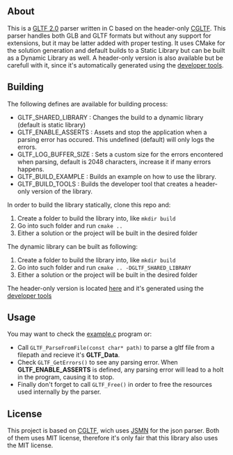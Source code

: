 ## About

This is a [GLTF 2.0](https://registry.khronos.org/glTF/specs/2.0/glTF-2.0.html) parser written in C based on the header-only
[CGLTF](https://github.com/jkuhlmann/cgltf).
This parser handles both GLB and GLTF formats but without any support for extensions, but it may be latter added with proper testing.
It uses CMake for the solution generation and default builds to a Static Library but can be built as a Dynamic Library as well. A header-only version is also available but be carefull with it, since it's automatically generated using the [developer tools](devtools.c).

## Building
The following defines are available for building process: 
   * GLTF_SHARED_LIBRARY : Changes the build to a dynamic library (default is static library)
   * GLTF_ENABLE_ASSERTS : Assets and stop the application when a parsing error has occured. This undefined (default) will only logs the errors.
   * GLTF_LOG_BUFFER_SIZE : Sets a custom size for the errors encontered when parsing, default is 2048 characters, increase it if many errors happens.
   * GLTF_BUILD_EXAMPLE : Builds an example on how to use the library.
   * GLTF_BUILD_TOOLS : Builds the developer tool that creates a header-only version of the library.

In order to build the library statically, clone this repo and:
   1) Create a folder to build the library into, like ```mkdir build```
   2) Go into such folder and run ```cmake ..```
   3) Either a solution or the project will be built in the desired folder

The dynamic library can be built as following:
   1) Create a folder to build the library into, like ```mkdir build```
   2) Go into such folder and run ```cmake .. -DGLTF_SHARED_LIBRARY```
   3) Either a solution or the project will be built in the desired folder

The header-only version is located [here](library/header_only/gltfparser.h) and it's generated using the [developer tools](devtools.c)

## Usage
You may want to check the [example.c](example.c) program or:
* Call ```GLTF_ParseFromFile(const char* path)``` to parse a gltf file from a filepath and recieve it's <b>GLTF_Data</b>.
* Check ```GLTF_GetErrors()``` to see any parsing error. When <b>GLTF_ENABLE_ASSERTS</b> is defined, any parsing error will lead to a holt in the program, causing it to stop. 
* Finally don't forget to call ```GLTF_Free()``` in order to free the resources used internally by the parser.

## License
This project is based on [CGLTF](https://github.com/jkuhlmann/cgltf), wich uses [JSMN](https://github.com/zserge/jsmn) for the json parser. Both of them uses MIT license, therefore it's only fair
that this library also uses the MIT license.